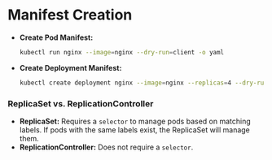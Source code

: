# Manifest Creation

*   **Create Pod Manifest:**
    ```bash
    kubectl run nginx --image=nginx --dry-run=client -o yaml
    ```

*   **Create Deployment Manifest:**
    ```bash
    kubectl create deployment nginx --image=nginx --replicas=4 --dry-run=client -o yaml
    ```

### ReplicaSet vs. ReplicationController

*   **ReplicaSet:** Requires a `selector` to manage pods based on matching labels. If pods with the same labels exist, the ReplicaSet will manage them.
*   **ReplicationController:** Does not require a `selector`.
